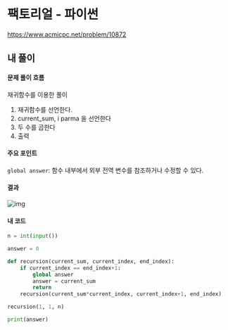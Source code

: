# 팩토리얼 - 파이썬

https://www.acmicpc.net/problem/10872



## 내 풀이

#### 문제 풀이 흐름

재귀함수를 이용한 풀이
1. 재귀함수를 선언한다.
2.  current_sum, i parma 을 선언한다
3. 두 수를 곱한다
4. 출력



#### 주요 포인트

`global answer`: 함수 내부에서 외부 전역 변수를 참조하거나 수정할 수 있다.



#### 결과

![img](https://postfiles.pstatic.net/MjAyNDEyMjNfMTk5/MDAxNzM0ODg2MzMzMzQ2.W-jrx8NbXJhIW_ESF2aYWGUulL4gOtSTkCrWdbJCXMQg.EAHAHRvWfM3mqBDOv2m-qgsOmbBLHLolPyKPrv0WtD8g.PNG/image.png?type=w773)



#### 내 코드

```python
n = int(input())

answer = 0

def recursion(current_sum, current_index, end_index):
    if current_index == end_index+1:
        global answer
        answer = current_sum
        return
    recursion(current_sum*current_index, current_index+1, end_index)

recursion(1, 1, n)

print(answer)
```

